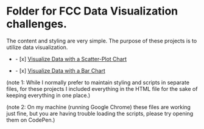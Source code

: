# Folder for FCC Data Visualization challenges.
<div>
<p>The content and styling are very simple. The purpose of these projects is to utilize data visualization.</p>

</div>

<ul><li>- [x]  <a href="https://SaltyHobo.github.io/freecodecamp/data-visualization/visualize-data-with-a-scatterplot.html">Visualize Data with a Scatter-Plot Chart</a></li></ul>
<ul><li>- [x]  <a href="https://saltyhobo.github.io/freecodecamp/data-visualization/visualize-data-with-a-bar-chart.html">Visualize Data with a Bar Chart</a></li></ul>




<p>(note 1: While I normally prefer to maintain styling and scripts in separate files, for these projects I included everything in the HTML file for the sake of keeping everything in one place.)</p>
<p>(note 2: On my machine (running Google Chrome) these files are working just fine, but you are having trouble loading the scripts, please try opening them on CodePen.)</p>
